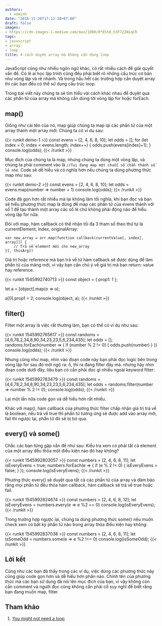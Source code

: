 ```yaml
---
authors:
  - vominh
date: "2018-11-28T17:12:38+07:00"
draft: false
images:
- https://cdn-images-1.medium.com/max/1000/0*ESt0_h3F72ZNiqCR
tags:
- javascript
- array
- loop
title: 4 cách duyệt array mà không cần dùng loop
---
```


JavaScript cũng như nhiều ngôn ngữ khác, có rất nhiều cách để giải quyết vấn đề. Có lẽ ai học lập trình cũng đều phải biết rõ những cấu trúc cơ bản như vòng lặp và rẽ nhánh. Và trong hầu hết các trường hợp cần duyệt array thì các bạn đều có thể sử dụng cấu trúc loop.

Trong bài viết này chúng ta sẽ tìm hiểu vài cách khác nhau để duyệt qua các phần tử của array mà không cần dùng tới vòng lặp for hoặc forEach.

## map()

Giống như cái tên của nó, map giúp chúng ta map lại các phần tử của một array thành một array mới. Chúng ta có ví dụ sau:

{{< runkit demo-1  >}}
const evens = [2, 4, 6, 8, 10];
let odds = [];
for (let index = 0; index < evens.length; index++) {
    odds.push(evens[index]+1);
}
console.log(odds);
{{< /runkit >}}

Mục đích của chúng ta là map, nhưng chúng ta dùng một vòng lặp, và chúng ta phải comment vào là `//Tui đang map một chuỗi số chẵn thành số lẻ nhé`. Code sẽ dễ hiểu và có nghĩa hơn nếu chúng ta dùng phương thức map như sau:

{{< runkit demo-2  >}}
const evens = [2, 4, 6, 8, 10];
let odds = evens.map(number => number + 1)
console.log(odds);
{{< /runkit >}}

Code đã gọn hơn rất nhiều mà lại không làm tối nghĩa, khi bạn đọc và bạn sẽ hiểu phương thức map là dùng để map các phần tử của evens thành với số 1 để tạo thành một array các số lẻ chứ không phải động não để hiểu vòng lặp for nữa.

Đôi với map, hàm callback có thể nhận tối đa 3 tham số theo thứ tự là currentElement, Index, originalArray:

```
var new_array = arr.map(function callback(currentValue[, index[, array]]) {
    // Trả về element mới cho new_array
}[, thisArg])
```

Giá trị hoặc reference mà bạn trả về từ hàm callback sẽ được dùng để làm phần tử của mảng mới, vì vậy bạn cần chú ý về giá trị mà bạn return: value hay reference.

{{< runkit 1545992740713 >}}
const object = {
    prop1: 1
};

let a = [object].map(o => o);

a[0].prop1 = 2;
console.log(object, a);
{{< /runkit >}}

## filter()

Filter một array là việc rất thường làm, bạn có thể có ví dụ như sau:

{{< runkit 1545992765617 >}}
const randoms = [4,6,78,2,34,8,90,34,23,23,5,6,234,435];
let odds = [];
randoms.forEach(number => {
    if (number % 2 != 0) {
        odds.push(number)
    }
})
console.log(odds);
{{< /runkit >}}

Nhưng cũng như map, nhìn vào đoạn code này bạn phải đọc logic bên trong vòng lặp for sau đó mới ngộ ra: ồ, thì ra đang filter đây mà. nhưng hãy nhìn đoạn code dưới đây, liệu bạn có cần phải đọc gì nhiều ngoài keyword filter:

{{< runkit 1545992783479 >}}
const randoms = [4,6,78,2,34,8,90,34,23,23,5,6,234,435];
let odds = randoms.filter(number => number % 2 != 0);
console.log(odds);
{{< /runkit >}}

Lại một lần nữa code gọn và dễ hiểu hơn rất nhiều.

Khác với map(), hàm callback của phương thức filter chấp nhận giá trị trả về là boolean, nếu trả về true thì phần tử tương ứng sẽ được add vào array mới, fail thì ngược lại, phần tử đó sẽ bị bỏ qua.

## every() và some()

Chắc các bạn từng gặp vấn đề như sau: Kiểu tra xem có phải tất cả element của một array đều thỏa một điều kiện nào đó hay không?

{{< runkit 1545992803057 >}}
const numbers = [2, 4, 6, 8, 11];
let isEveryEvens = true;
numbers.forEach(e => {
    if (e % 2 != 0) {
        isEveryEvens = false;
    }
});
console.log(isEveryEvens);
{{< /runkit >}}

Phương thức every() sẽ duyệt qua tất cả các phần tử của array và đảm bảo rằng mọi phần tử đều thỏa hàm callback, hàm callback sẽ trả về true hoặc fail.

{{< runkit 1545992824674 >}}
const numbers = [2, 4, 6, 8, 12];
let isEveryEvens = numbers.every(e => e %2 == 0)
console.log(isEveryEvens);
{{< /runkit >}}

Trong trường hợp ngược lại, chúng ta dùng phương thức some() nếu muốn check xem có bất kỳ phần tử nào trong array thỏa điều kiện hay không:

{{< runkit 1545992837038 >}}
const numbers = [2, 4, 6, 8, 11];
let isSomeOdd = numbers.some(e => e %2 !== 0)
console.log(isSomeOdd);
{{< /runkit >}}

## Lời kết

Cũng như các bạn đã thấy trong các ví dụ, việc dùng các phương thức này cũng giúp code gọn hơn và dễ hiểu hơn phần nào. Chính tên của phương thức mà các bạn sử dụng đã nói lên mục đích của bạn, vì vậy không còn cần comment và người đọc cũng không cần phải cố suy nghĩ để biết rằng bạn đang muốn map, filter.

## Tham khảo

1. [You might not need a loop](https://bitsofco.de/you-might-not-need-a-loop/)
